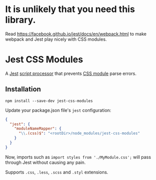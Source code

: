 # It is unlikely that you need this library.
Read https://facebook.github.io/jest/docs/en/webpack.html to make webpack and Jest play nicely with CSS modules.

# Jest CSS Modules
A [Jest](https://facebook.github.io/jest/) [script processor](https://facebook.github.io/jest/docs/en/configuration.html#transform-object-string-string) that prevents [CSS module](https://github.com/css-modules/css-modules) parse errors.

## Installation

```shell
npm install --save-dev jest-css-modules
```

Update your package.json file's `jest` configuration:


```json
{
  "jest": {
    "moduleNameMapper": {
      "\\.(css)$": "<rootDir>/node_modules/jest-css-modules"
    }
  }
}
```

Now, imports such as `import styles from './MyModule.css';` will pass through Jest without causing any pain.

Supports `.css`, `.less`, `.scss` and `.styl` extensions.
